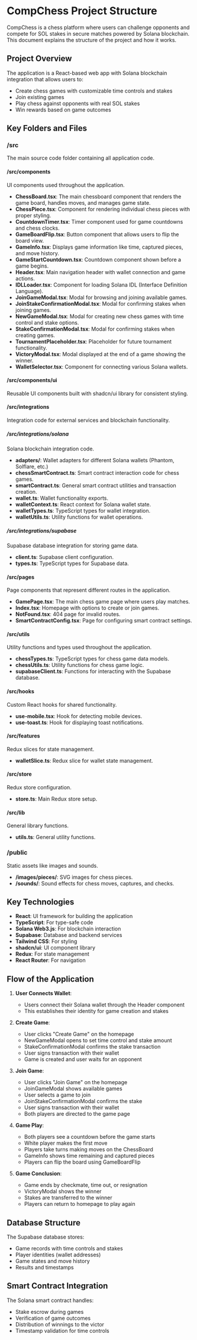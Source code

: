 
# CompChess Project Structure

CompChess is a chess platform where users can challenge opponents and compete for SOL stakes in secure matches powered by Solana blockchain. This document explains the structure of the project and how it works.

## Project Overview

The application is a React-based web app with Solana blockchain integration that allows users to:
- Create chess games with customizable time controls and stakes
- Join existing games
- Play chess against opponents with real SOL stakes
- Win rewards based on game outcomes

## Key Folders and Files

### /src
The main source code folder containing all application code.

#### /src/components
UI components used throughout the application.

- **ChessBoard.tsx**: The main chessboard component that renders the game board, handles moves, and manages game state.
- **ChessPiece.tsx**: Component for rendering individual chess pieces with proper styling.
- **CountdownTimer.tsx**: Timer component used for game countdowns and chess clocks.
- **GameBoardFlip.tsx**: Button component that allows users to flip the board view.
- **GameInfo.tsx**: Displays game information like time, captured pieces, and move history.
- **GameStartCountdown.tsx**: Countdown component shown before a game begins.
- **Header.tsx**: Main navigation header with wallet connection and game actions.
- **IDLLoader.tsx**: Component for loading Solana IDL (Interface Definition Language).
- **JoinGameModal.tsx**: Modal for browsing and joining available games.
- **JoinStakeConfirmationModal.tsx**: Modal for confirming stakes when joining games.
- **NewGameModal.tsx**: Modal for creating new chess games with time control and stake options.
- **StakeConfirmationModal.tsx**: Modal for confirming stakes when creating games.
- **TournamentPlaceholder.tsx**: Placeholder for future tournament functionality.
- **VictoryModal.tsx**: Modal displayed at the end of a game showing the winner.
- **WalletSelector.tsx**: Component for connecting various Solana wallets.

#### /src/components/ui
Reusable UI components built with shadcn/ui library for consistent styling.

#### /src/integrations
Integration code for external services and blockchain functionality.

##### /src/integrations/solana
Solana blockchain integration code.

- **adapters/**: Wallet adapters for different Solana wallets (Phantom, Solflare, etc.)
- **chessSmartContract.ts**: Smart contract interaction code for chess games.
- **smartContract.ts**: General smart contract utilities and transaction creation.
- **wallet.ts**: Wallet functionality exports.
- **walletContext.ts**: React context for Solana wallet state.
- **walletTypes.ts**: TypeScript types for wallet integration.
- **walletUtils.ts**: Utility functions for wallet operations.

##### /src/integrations/supabase
Supabase database integration for storing game data.

- **client.ts**: Supabase client configuration.
- **types.ts**: TypeScript types for Supabase data.

#### /src/pages
Page components that represent different routes in the application.

- **GamePage.tsx**: The main chess game page where users play matches.
- **Index.tsx**: Homepage with options to create or join games.
- **NotFound.tsx**: 404 page for invalid routes.
- **SmartContractConfig.tsx**: Page for configuring smart contract settings.

#### /src/utils
Utility functions and types used throughout the application.

- **chessTypes.ts**: TypeScript types for chess game data models.
- **chessUtils.ts**: Utility functions for chess game logic.
- **supabaseClient.ts**: Functions for interacting with the Supabase database.

#### /src/hooks
Custom React hooks for shared functionality.

- **use-mobile.tsx**: Hook for detecting mobile devices.
- **use-toast.ts**: Hook for displaying toast notifications.

#### /src/features
Redux slices for state management.

- **walletSlice.ts**: Redux slice for wallet state management.

#### /src/store
Redux store configuration.

- **store.ts**: Main Redux store setup.

#### /src/lib
General library functions.

- **utils.ts**: General utility functions.

### /public
Static assets like images and sounds.

- **/images/pieces/**: SVG images for chess pieces.
- **/sounds/**: Sound effects for chess moves, captures, and checks.

## Key Technologies

- **React**: UI framework for building the application
- **TypeScript**: For type-safe code
- **Solana Web3.js**: For blockchain interaction
- **Supabase**: Database and backend services
- **Tailwind CSS**: For styling
- **shadcn/ui**: UI component library
- **Redux**: For state management
- **React Router**: For navigation

## Flow of the Application

1. **User Connects Wallet**:
   - Users connect their Solana wallet through the Header component
   - This establishes their identity for game creation and stakes

2. **Create Game**:
   - User clicks "Create Game" on the homepage
   - NewGameModal opens to set time control and stake amount
   - StakeConfirmationModal confirms the stake transaction
   - User signs transaction with their wallet
   - Game is created and user waits for an opponent

3. **Join Game**:
   - User clicks "Join Game" on the homepage
   - JoinGameModal shows available games
   - User selects a game to join
   - JoinStakeConfirmationModal confirms the stake
   - User signs transaction with their wallet
   - Both players are directed to the game page

4. **Game Play**:
   - Both players see a countdown before the game starts
   - White player makes the first move
   - Players take turns making moves on the ChessBoard
   - GameInfo shows time remaining and captured pieces
   - Players can flip the board using GameBoardFlip

5. **Game Conclusion**:
   - Game ends by checkmate, time out, or resignation
   - VictoryModal shows the winner
   - Stakes are transferred to the winner
   - Players can return to homepage to play again

## Database Structure

The Supabase database stores:
- Game records with time controls and stakes
- Player identities (wallet addresses)
- Game states and move history
- Results and timestamps

## Smart Contract Integration

The Solana smart contract handles:
- Stake escrow during games
- Verification of game outcomes
- Distribution of winnings to the victor
- Timestamp validation for time controls

